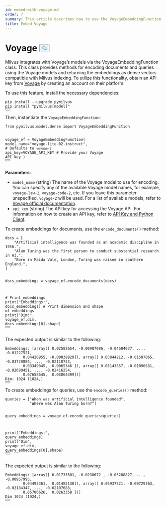 ```yaml
---
id: embed-with-voyage.md
order: 7
summary: This article describes how to use the VoyageEmbeddingFunction to encode documents and queries using the Voyage model.
title: Embed Voyage
---
```


<h1 id="Voyage" class="common-anchor-header">Voyage
    <button data-href="#Voyage" class="anchor-icon">
      <svg
        aria-hidden="true"
        focusable="false"
        height="20"
        version="1.1"
        viewBox="0 0 16 16"
        width="16"
      >
        <path
          fill="#0092E4"
          fill-rule="evenodd"
          d="M4 9h1v1H4c-1.5 0-3-1.69-3-3.5S2.55 3 4 3h4c1.45 0 3 1.69 3 3.5 0 1.41-.91 2.72-2 3.25V8.59c.58-.45 1-1.27 1-2.09C10 5.22 8.98 4 8 4H4c-.98 0-2 1.22-2 2.5S3 9 4 9zm9-3h-1v1h1c1 0 2 1.22 2 2.5S13.98 12 13 12H9c-.98 0-2-1.22-2-2.5 0-.83.42-1.64 1-2.09V6.25c-1.09.53-2 1.84-2 3.25C6 11.31 7.55 13 9 13h4c1.45 0 3-1.69 3-3.5S14.5 6 13 6z"
        ></path>
      </svg>
    </button></h1><p>Milvus integrates with Voyage’s models via the VoyageEmbeddingFunction class. This class provides methods for encoding documents and queries using the Voyage models and returning the embeddings as dense vectors compatible with Milvus indexing. To utilize this functionality, obtain an API key from <a href="https://docs.voyageai.com/docs/api-key-and-installation">Voyage</a> by creating an account on their platform.</p>
<p>To use this feature, install the necessary dependencies:</p>
<pre><code class="language-bash">pip install --upgrade pymilvus
pip install <span class="hljs-string">&quot;pymilvus[model]&quot;</span>
<button class="copy-code-btn"></button></code></pre>
<p>Then, instantiate the <code>VoyageEmbeddingFunction</code>:</p>
<pre><code class="language-python"><span class="hljs-keyword">from</span> pymilvus.model.dense <span class="hljs-keyword">import</span> VoyageEmbeddingFunction

voyage_ef = VoyageEmbeddingFunction(
    model_name=<span class="hljs-string">&quot;voyage-lite-02-instruct&quot;</span>, <span class="hljs-comment"># Defaults to `voyage-2`</span>
    api_key=VOYAGE_API_KEY <span class="hljs-comment"># Provide your Voyage API key</span>
)
<button class="copy-code-btn"></button></code></pre>
<p><strong>Parameters</strong>:</p>
<ul>
<li><code>model_name</code> (string)
The name of the Voyage model to use for encoding. You can specify any of the available Voyage model names, for example, <code>voyage-law-2</code>, <code>voyage-code-2</code>, etc. If you leave this parameter unspecified, <code>voyage-2</code> will be used. For a list of available models, refer to <a href="https://docs.voyageai.com/docs/embeddings">Voyage official documentation</a>.</li>
<li><code>api_key</code> (string)
The API key for accessing the Voyage API. For information on how to create an API key, refer to <a href="https://docs.voyageai.com/docs/api-key-and-installation">API Key and Python Client</a>.</li>
</ul>
<p>To create embeddings for documents, use the <code>encode_documents()</code> method:</p>
<pre><code class="language-python">docs = [
    <span class="hljs-string">&quot;Artificial intelligence was founded as an academic discipline in 1956.&quot;</span>,
    <span class="hljs-string">&quot;Alan Turing was the first person to conduct substantial research in AI.&quot;</span>,
    <span class="hljs-string">&quot;Born in Maida Vale, London, Turing was raised in southern England.&quot;</span>,
]

docs_embeddings = voyage_ef.encode_documents(docs)

<span class="hljs-comment"># Print embeddings</span>
<span class="hljs-built_in">print</span>(<span class="hljs-string">&quot;Embeddings:&quot;</span>, docs_embeddings)
<span class="hljs-comment"># Print dimension and shape of embeddings</span>
<span class="hljs-built_in">print</span>(<span class="hljs-string">&quot;Dim:&quot;</span>, voyage_ef.dim, docs_embeddings[<span class="hljs-number">0</span>].shape)
<button class="copy-code-btn"></button></code></pre>
<p>The expected output is similar to the following:</p>
<pre><code class="language-python">Embeddings: [array([ 0.02582654, -0.00907086, -0.04604037, ..., -0.01227521,
        0.04420955, -0.00038829]), array([ 0.03844212, -0.01597065, -0.03728884, ..., -0.02118733,
        0.03349845,  0.0065346 ]), array([ 0.05143557, -0.01096631, -0.02690451, ..., -0.02416254,
        0.07658645,  0.03064499])]
Dim: 1024 (1024,)
<button class="copy-code-btn"></button></code></pre>
<p>To create embeddings for queries, use the <code>encode_queries()</code> method:</p>
<pre><code class="language-python">queries = [<span class="hljs-string">&quot;When was artificial intelligence founded&quot;</span>, 
           <span class="hljs-string">&quot;Where was Alan Turing born?&quot;</span>]

query_embeddings = voyage_ef.encode_queries(queries)

<span class="hljs-built_in">print</span>(<span class="hljs-string">&quot;Embeddings:&quot;</span>, query_embeddings)
<span class="hljs-built_in">print</span>(<span class="hljs-string">&quot;Dim&quot;</span>, voyage_ef.dim, query_embeddings[<span class="hljs-number">0</span>].shape)
<button class="copy-code-btn"></button></code></pre>
<p>The expected output is similar to the following:</p>
<pre><code class="language-python">Embeddings: [array([ 0.01733501, -0.0230672 , -0.05208827, ..., -0.00957995,
        0.04493361,  0.01485138]), array([ 0.05937521, -0.00729363, -0.02184347, ..., -0.02107683,
        0.05706626,  0.0263358 ])]
Dim 1024 (1024,)
<button class="copy-code-btn"></button></code></pre>
